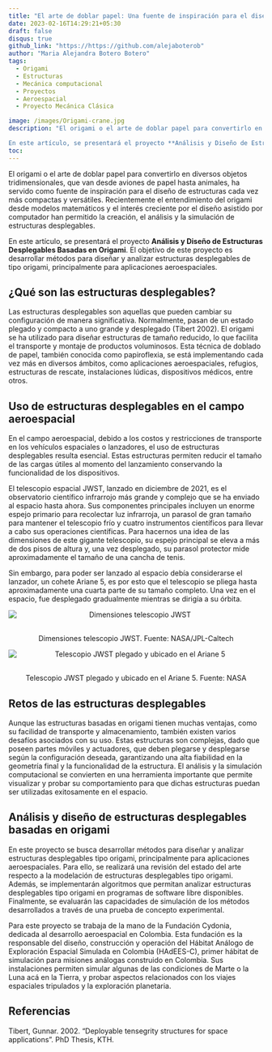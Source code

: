 ```yaml
---
title: "El arte de doblar papel: Una fuente de inspiración para el diseño de estructuras aeroespaciales "
date: 2023-02-16T14:29:21+05:30
draft: false
disqus: true
github_link: "https://https://github.com/alejaboterob"
author: "Maria Alejandra Botero Botero"
tags:
  - Origami
  - Estructuras
  - Mecánica computacional
  - Proyectos
  - Aeroespacial
  - Proyecto Mecánica Clásica

image: /images/Origami-crane.jpg 
description: "El origami o el arte de doblar papel para convertirlo en diversos objetos tridimensionales, que van desde aviones de papel hasta animales, ha servido como fuente de inspiración para el diseño de estructuras cada vez más compactas y versátiles. Recientemente el entendimiento del origami desde modelos matemáticos y el interés creciente por el diseño asistido por computador han permitido la creación, el análisis y la simulación de estructuras desplegables.

En este artículo, se presentará el proyecto **Análisis y Diseño de Estructuras Desplegables Basadas en Origami**. El objetivo de este proyecto es desarrollar métodos para diseñar y analizar estructuras desplegables de tipo origami, principalmente para aplicaciones aeroespaciales."
toc:
---
```


El origami o el arte de doblar papel para convertirlo en diversos objetos tridimensionales, que van desde aviones de papel hasta animales, ha servido como fuente de inspiración para el diseño de estructuras cada vez más compactas y versátiles. Recientemente el entendimiento del origami desde modelos matemáticos y el interés creciente por el diseño asistido por computador han permitido la creación, el análisis y la simulación de estructuras desplegables.

En este artículo, se presentará el proyecto **Análisis y Diseño de Estructuras Desplegables Basadas en Origami**. El objetivo de este proyecto es desarrollar métodos para diseñar y analizar estructuras desplegables de tipo origami, principalmente para aplicaciones aeroespaciales.

## ¿Qué son las estructuras desplegables?

Las estructuras desplegables son aquellas que pueden cambiar su configuración de manera significativa. Normalmente, pasan de un estado plegado y compacto a uno grande y desplegado (Tibert 2002). El origami se ha utilizado para diseñar estructuras de tamaño reducido, lo que facilita el transporte y montaje de productos voluminosos. Esta técnica de doblado de papel, también conocida como papiroflexia, se está implementando cada vez más en diversos ámbitos, como aplicaciones aeroespaciales, refugios, estructuras de rescate, instalaciones lúdicas, dispositivos médicos, entre otros.

## Uso de estructuras desplegables en el campo aeroespacial

En el campo aeroespacial, debido a los costos y restricciones de transporte en los vehículos espaciales o lanzadores, el uso de estructuras desplegables resulta esencial. Estas estructuras permiten reducir el tamaño de las cargas útiles al momento del lanzamiento conservando la funcionalidad de los dispositivos. 

El telescopio espacial JWST, lanzado en diciembre de 2021, es el observatorio científico infrarrojo más grande y complejo que se ha enviado al espacio hasta ahora. Sus componentes principales incluyen un enorme espejo primario para recolectar luz infrarroja, un parasol de gran tamaño para mantener el telescopio frío y cuatro instrumentos científicos para llevar a cabo sus operaciones científicas. Para hacernos una idea de las dimensiones de este gigante telescopio, su espejo principal se eleva a más de dos pisos de altura y, una vez desplegado, su parasol protector mide aproximadamente el tamaño de una cancha de tenis. 

Sin embargo, para poder ser lanzado al espacio debía considerarse el lanzador, un cohete Ariane 5, es por esto que el telescopio se pliega hasta aproximadamente una cuarta parte de su tamaño completo. Una vez en el espacio, fue desplegado gradualmente mientras se dirigía a su órbita.

<p align = "center">
<img alt="Dimensiones telescopio JWST" title="Dimensiones telescopio JWST" data-src="/blogs/images/JWST.png" class="cld-responsive" style="max-width:100%; text-align: center; padding-bottom: 16px; display: block; margin: auto; {{ $style }}">
</p>
<p align = "center">
Dimensiones telescopio JWST. Fuente: NASA/JPL-Caltech
</p>

<p align = "center">
<img alt="Telescopio JWST plegado y ubicado en el Ariane 5" title="Telescopio JWST plegado y ubicado en el Ariane 5" data-src="/blogs/images/ariane.jpg" class="cld-responsive" style="text-align: center; padding-bottom: 16px; display: block; margin: auto; max-height:500px; {{ $style }}">
</p>
<p align = "center">
Telescopio JWST plegado y ubicado en el Ariane 5. Fuente: NASA
</p>

## Retos de las estructuras desplegables

Aunque las estructuras basadas en origami tienen muchas ventajas, como su facilidad de transporte y almacenamiento, también existen varios desafíos asociados con su uso. Estas estructuras son complejas, dado que poseen partes móviles y actuadores, que deben plegarse y desplegarse según la configuración deseada, garantizando una alta fiabilidad en la geometría final y la funcionalidad de la estructura. El análisis y la simulación computacional se convierten en una herramienta importante que permite visualizar y probar su comportamiento para que dichas estructuras puedan ser utilizadas exitosamente en el espacio. 


## Análisis y diseño de estructuras desplegables basadas en origami

En este proyecto se busca desarrollar métodos para diseñar y analizar estructuras desplegables tipo origami, principalmente para aplicaciones aeroespaciales. Para ello, se realizará una revisión del estado del arte respecto a la modelación de estructuras desplegables tipo origami. Además, se implementarán algoritmos que permitan analizar estructuras desplegables tipo origami en programas de software libre disponibles. Finalmente, se evaluarán las capacidades de simulación de los métodos desarrollados a través de una prueba de concepto experimental.

Para este proyecto se trabaja de la mano de la Fundación Cydonia, dedicada al desarrollo aeroespacial en Colombia. Esta fundación es la responsable del diseño, construcción y operación del Hábitat Análogo de Exploración Espacial Simulada en Colombia (HAdEES-C), primer hábitat de simulación para misiones análogas construido en Colombia. Sus instalaciones permiten simular algunas de las condiciones de Marte o la Luna acá en la Tierra, y probar aspectos relacionados con los viajes espaciales tripulados y la exploración planetaria. 

## Referencias

Tibert, Gunnar. 2002. “Deployable tensegrity structures for space applications”. PhD Thesis, KTH.

